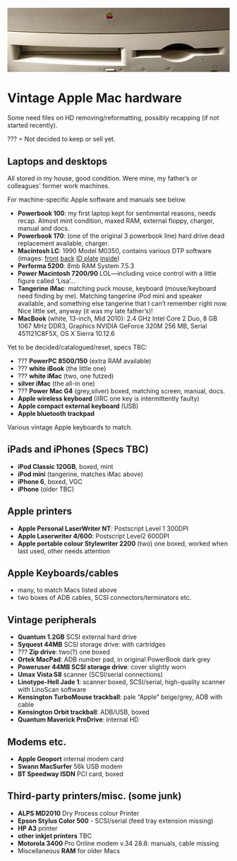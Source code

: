 ![Vintage Apple Mac](apple-logo-performa5200.png)

# Vintage Apple Mac hardware

Some need files on HD removing/reformatting, possibly recapping (if not started recently).

??? = Not decided to keep or sell yet.

## Laptops and desktops

All stored in my house, good condition. Were mine, my father’s or colleagues’ former work machines.

For machine-specific Apple software and manuals see below.

- **Powerbook 100**: my first laptop kept for sentimental reasons, needs recap. Almost mint condition, maxed RAM, external floppy, charger, manual and docs.
- **Powerbook 170**: (one of the original 3 powerbook line) hard drive dead replacement available, charger.
- **Macintosh LC**: 1990 Model M0350, contains various DTP software (images: [front](vintage-apple-images/vintage-apple-hardware/macintosh-lc/macintosh-lc-01.jpg) [back](vintage-apple-images/vintage-apple-hardware/macintosh-lc/macintosh-lc-02.jpg) [ID plate](vintage-apple-images/vintage-apple-hardware/macintosh-lc/macintosh-lc-03.jpg) [inside](vintage-apple-images/vintage-apple-hardware/macintosh-lc/macintosh-lc-04.jpg))
- **Performa 5200**: 8mb RAM System 7.5.3
- **Power Macintosh 7200/90** LOL—including voice control with a little figure called 'Lisa’…
- **Tangerine iMac**: matching puck mouse, keyboard (mouse/keyboard need finding by me). Matching tangerine iPod mini and speaker available, and something else tangerine that I can’t remember right now. Nice little set, anyway (it was my late father’s)!
- **MacBook** (white, 13-inch, Mid 2010): 2.4 GHz Intel Core 2 Duo, 8 GB 1067 MHz DDR3, Graphics NVIDIA GeForce 320M 256 MB, Serial 451121C8F5X, OS X Sierra 10.12.6

Yet to be decided/catalogued/reset, specs TBC:

- ??? **PowerPC 8500/150** (extra RAM available)
- ??? **white iBook** (the little one)
- ??? **white iMac** (two, one futzed)
- **silver iMac** (the all-in one)
- ??? **Power Mac G4** (grey,silver) boxed, matching screen, manual, docs.
- **Apple wireless keyboard** (IIRC one key is intermittently faulty)
- **Apple compact external keyboard** (USB)
- **Apple bluetooth trackpad**

Various vintage Apple keyboards to match.

## iPads and iPhones (Specs TBC)

- **iPod Classic 120GB**, boxed, mint
- **iPod mini** (tangerine, matches iMac above)
- **iPhone 6**, boxed, VGC
- **iPhone** (older TBC)

## Apple printers

- **Apple Personal LaserWriter NT**: Postscript Level 1 300DPI
- **Apple Laserwriter 4/600**: Postscript Level2 600DPI
- **Apple portable colour Stylewriter 2200** (two) one boxed, worked when last used, other needs attention

## Apple Keyboards/cables

- many, to match Macs listed above
- two boxes of ADB cables, SCSI connectors/terminators etc.

## Vintage peripherals

- **Quantum 1.2GB** SCSI external hard drive
- **Syquest 44MB** SCSI storage drive: with cartridges
- ??? **Zip drive**: two(?) one boxed
- **Ortek MacPad**: ADB number pad, in original PowerBook dark grey
- **Poweruser 44MB SCSI storage drive**: cover slightly worn
- **Umax Vista S8** scanner (SCSI/serial connections)
- **Linotype-Hell Jade 1**: scanner boxed, SCSI/serial, high-quality scanner with LinoScan software
- **Kensington TurboMouse trackball**: pale “Apple” beige/grey, ADB with cable
- **Kensington Orbit trackball**: ADB/USB, boxed
- **Quantum Maverick ProDrive**: internal HD

## Modems etc.

- **Apple Geoport** internal modem card
- **Swann MacSurfer** 56k USB modem
- **BT Speedway ISDN** PCI card, boxed

## Third-party printers/misc. (some junk)

- **ALPS MD2010** Dry Process colour Printer
- **Epson Stylus Color 500** - SCSI/serial (feed tray extension missing)
- **HP A3** printer
- **other inkjet printers** TBC
- **Motorola 3400** Pro Online modem v.34 28.8: manuals, cable missing
- Miscellaneous **RAM** for older Macs

